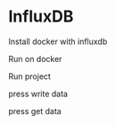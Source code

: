 # InfluxDB
Install docker with influxdb

Run on docker

Run project

press write data

press get data

